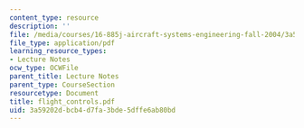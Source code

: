 ```yaml
---
content_type: resource
description: ''
file: /media/courses/16-885j-aircraft-systems-engineering-fall-2004/3a59202dbcb4d7fa3bde5dffe6ab80bd_flight_controls.pdf
file_type: application/pdf
learning_resource_types:
- Lecture Notes
ocw_type: OCWFile
parent_title: Lecture Notes
parent_type: CourseSection
resourcetype: Document
title: flight_controls.pdf
uid: 3a59202d-bcb4-d7fa-3bde-5dffe6ab80bd
---
```

